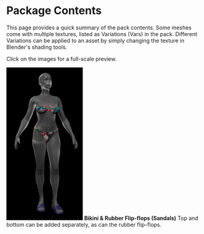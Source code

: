 <h1>Package Contents</h1>

This page provides a quick summary of the pack contents. Some meshes come with multiple textures, listed as Variations (Vars) in the pack. Different Variations can be applied to an asset by simply changing the texture in Blender's shading tools.

Click on the images for a full-scale preview.

<img src="https://raw.githubusercontent.com/jctp/james-mblab-clothes-female/main/Images/Previews/Bikini%20Var%2001.png?raw=true" width="200">
<b>Bikini & Rubber Flip-flops (Sandals)</b>
Top and bottom can be added separately, as can the rubber flip-flops.
